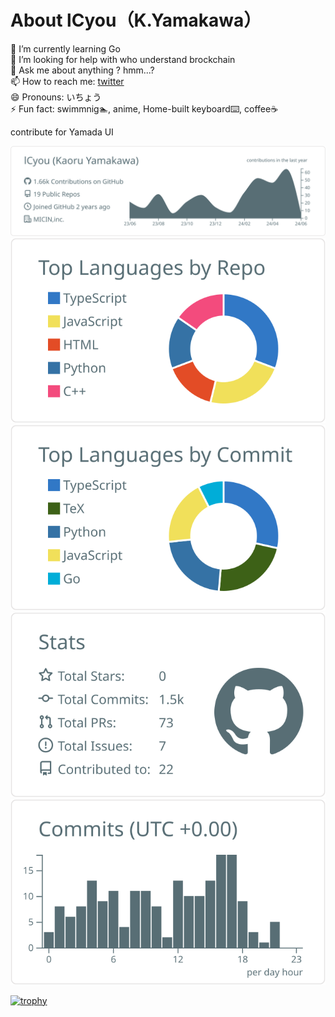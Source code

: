 # About lCyou（K.Yamakawa）
🌱 I’m currently learning Go<br>
🤔 I’m looking for help with who understand brockchain<br>
💬 Ask me about anything ? hmm...?<br>
📫 How to reach me: <a href="https://x.com/lCyo_u">twitter</a><br>
😄 Pronouns: いちょう<br>
⚡ Fun fact: swimmnig🏊, anime, Home-built keyboard⌨️, coffee☕️<br>

contribute for Yamada UI

[![](https://raw.githubusercontent.com/lCyou/lCyou/main/profile-summary-card-output/default/0-profile-details.svg)](https://github.com/vn7n24fzkq/github-profile-summary-cards)
[![](https://raw.githubusercontent.com/lCyou/lCyou/main/profile-summary-card-output/default/1-repos-per-language.svg)](https://github.com/vn7n24fzkq/github-profile-summary-cards) [![](https://raw.githubusercontent.com/lCyou/lCyou/main/profile-summary-card-output/default/2-most-commit-language.svg)](https://github.com/vn7n24fzkq/github-profile-summary-cards)
[![](https://raw.githubusercontent.com/lCyou/lCyou/main/profile-summary-card-output/default/3-stats.svg)](https://github.com/vn7n24fzkq/github-profile-summary-cards) [![](https://raw.githubusercontent.com/lCyou/lCyou/main/profile-summary-card-output/default/4-productive-time.svg)](https://github.com/vn7n24fzkq/github-profile-summary-cards)



[![trophy](https://github-profile-trophy.vercel.app/?username=lCyou&theme=onedark&column=7
)](https://github.com/ryo-ma/github-profile-trophy)

<!--
**lCyou/lCyou** is a ✨ _special_ ✨ repository because its `README.md` (this file) appears on your GitHub profile.

Here are some ideas to get you started:

- 🔭 I’m currently working on ...
- 🌱 I’m currently learning ...
- 👯 I’m looking to collaborate on ...
- 🤔 I’m looking for help with ...
- 💬 Ask me about ...
- 📫 How to reach me: ...
- 😄 Pronouns: ...
- ⚡ Fun fact: ...
-->
